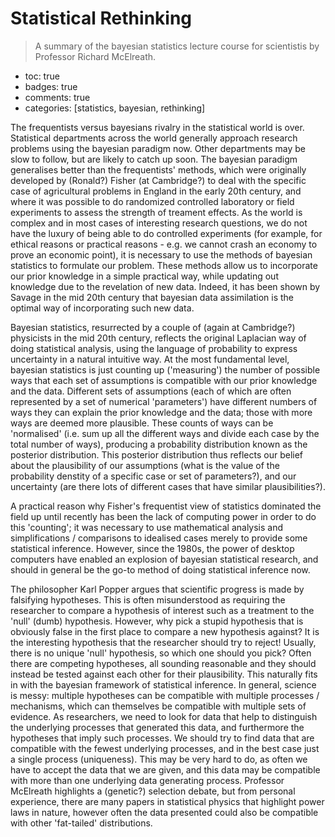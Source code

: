 # Statistical Rethinking
> A summary of the bayesian statistics lecture course for scientistis by Professor Richard McElreath.

- toc: true 
- badges: true
- comments: true
- categories: [statistics, bayesian, rethinking]
<!-- - image: images/chart-preview.png -->

The frequentists versus bayesians rivalry in the statistical world is over.  Statistical departments across the world generally approach research problems using the bayesian paradigm now.  Other departments may be slow to follow, but are likely to catch up soon.  The bayesian paradigm generalises better than the frequentists' methods, which were originally developed by (Ronald?) Fisher (at Cambridge?) to deal with the specific case of agricultural problems in England in the early 20th century, and where it was possible to do randomized controlled laboratory or field experiments to assess the strength of treament effects.  As the world is complex and in most cases of interesting research questions, we do not have the luxury of being able to do controlled experiments (for example, for ethical reasons or practical reasons - e.g. we cannot crash an economy to prove an economic point), it is necessary to use the methods of bayesian statistics to formulate our problem.  These methods allow us to incorporate our prior knowledge in a simple practical way, while updating out knowledge due to the revelation of new data.  Indeed, it has been shown by Savage in the mid 20th century that bayesian data assimilation is the optimal way of incorporating such new data.  

Bayesian statistics, resurrected by a couple of (again at Cambridge?) physicists in the mid 20th century, reflects the original Laplacian way of doing statistical analysis, using the language of probability to express uncertainty in a natural intuitive way.  At the most fundamental level, bayesian statistics is just counting up ('measuring') the number of possible ways that each set of assumptions is compatible with our prior knowledge and the data.  Different sets of assumptions (each of which are often represented by a set of numerical 'parameters') have different numbers of ways they can explain the prior knowledge and the data; those with more ways are deemed more plausible.  These counts of ways can be 'normalised' (i.e. sum up all the different ways and divide each case by the total number of ways), producing a probability distribution known as the posterior distribution.  This posterior distribution thus reflects our belief about the plausibility of our assumptions (what is the value of the probability denstity of a specific case or set of parameters?), and our uncertainty (are there lots of different cases that have similar plausibilities?).

A practical reason why Fisher's frequentist view of statistics dominated the field up until recently has been the lack of computing power in order to do this 'counting'; it was necessary to use mathematical analysis and simplifications / comparisons to idealised cases merely to provide some statistical inference.  However, since the 1980s, the power of desktop computers have enabled an explosion of bayesian statistical research, and should in general be the go-to method of doing statistical inference now.

The philosopher Karl Popper  argues that scientific progress is made by falsifying hypotheses.  This is often misunderstood as requiring the researcher to compare a hypothesis of interest such as a treatment to the 'null' (dumb) hypothesis.  However, why pick a stupid hypothesis that is obviously false in the first place to compare a new hypothesis against?  It is the interesting hypothesis that the researcher should try to reject!  Usually, there is no unique 'null' hypothesis, so which one should you pick?  Often there are competing hypotheses, all sounding reasonable and they should instead be tested against each other for their plausibility.  This naturally fits in with the bayesian framework of statistical inference.  In general, science is messy: multiple hypotheses can be compatible with multiple processes / mechanisms, which can themselves be compatible with multiple sets of evidence.  As researchers, we need to look for data that help to distinguish the underlying processes that generated this data, and furthermore the hypotheses that imply such processes.  We should try to find data that are compatible with the fewest underlying processes, and in the best case just a single process (uniqueness).  This may be very hard to do, as often we have to accept the data that we are given, and this data may be compatible with more than one underlying data generating process.  Professor McElreath highlights a (genetic?) selection debate, but from personal experience, there are many papers in statistical physics that highlight power laws in nature, however often the data presented could also be compatible with other 'fat-tailed' distributions.